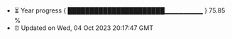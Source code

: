- ⏳ Year progress { ██████████████████████▁▁▁▁▁▁▁▁ } 75.85 %
- ⏰ Updated on Wed, 04 Oct 2023 20:17:47 GMT

